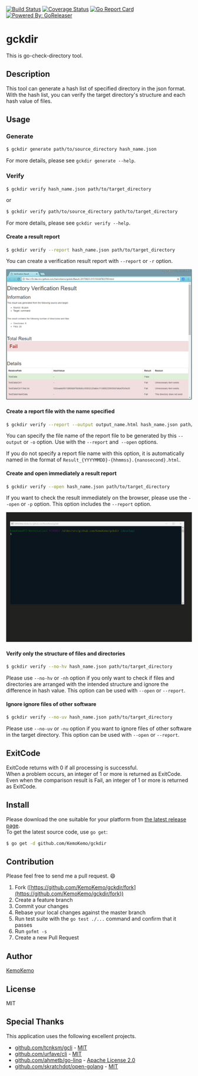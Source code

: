 [![Build Status](https://travis-ci.org/KemoKemo/gckdir.svg?branch=master)](https://travis-ci.org/KemoKemo/gckdir) [![Coverage Status](https://coveralls.io/repos/github/KemoKemo/gckdir/badge.svg?branch=master)](https://coveralls.io/github/KemoKemo/gckdir?branch=master) [![Go Report Card](https://goreportcard.com/badge/github.com/KemoKemo/gckdir)](https://goreportcard.com/report/github.com/KemoKemo/gckdir) [![Powered By: GoReleaser](https://img.shields.io/badge/powered%20by-goreleaser-green.svg?style=flat-square)](https://github.com/goreleaser)

# gckdir

This is go-check-directory tool.

## Description

This tool can generate a hash list of specified directory in the json format.  
With the hash list, you can verify the target directory's structure and each hash value
of files.

## Usage

### Generate

```bash
$ gckdir generate path/to/source_directory hash_name.json
```

For more details, please see `gckdir generate --help`.

### Verify

```bash
$ gckdir verify hash_name.json path/to/target_directory
```
or
```bash
$ gckdir verify path/to/source_directory path/to/target_directory
```

For more details, please see `gckdir verify --help`.

#### Create a result report

```bash
$ gckdir verify --report hash_name.json path/to/target_directory
```

You can create a verification result report with `--report` or `-r` option.

![verification_report](./images/verification_report.png)

#### Create a report file with the name specified

```bash
$ gckdir verify --report --output output_name.html hash_name.json path/to/target_directory
```

You can specify the file name of the report file to be generated by this `--output` or
`-o` option. Use with the `--report` and` --open` options.

If you do not specify a report file name with this option, it is automatically named in the format of `Result_{YYYYMMDD}-{hhmmss}.{nanosecond}.html`.

#### Create and open immediately a result report

```bash
$ gckdir verify --open hash_name.json path/to/target_directory
```

If you want to check the result immediately on the browser, please use the `--open` or `-p` option. This option includes the `--report` option.

![open_animation](./images/open_animation.gif)

#### Verify only the structure of files and directories

```bash
$ gckdir verify --no-hv hash_name.json path/to/target_directory
```

Please use `--no-hv` or `-nh` option if you only want to check if files and directories are arranged with the intended structure and ignore the difference in hash value. This option can be used with `--open` or `--report`.

#### Ignore ignore files of other software

```bash
$ gckdir verify --no-uv hash_name.json path/to/target_directory
```

Please use `--no-uv` or `-nu` option if you want to ignore files of
other software in the target directory. This option can be used with `--open` or `--report`.

## ExitCode

ExitCode returns with 0 if all processing is successful.  
When a problem occurs, an integer of 1 or more is returned as ExitCode.  
Even when the comparison result is Fail, an integer of 1 or more is returned as ExitCode.

## Install

Please download the one suitable for your platform from [the latest release page](https://github.com/KemoKemo/gckdir/releases/latest).  
To get the latest source code, use `go get`:

```bash
$ go get -d github.com/KemoKemo/gckdir
```

## Contribution

Please feel free to send me a pull request. :smile:

1. Fork ([https://github.com/KemoKemo/gckdir/fork](https://github.com/KemoKemo/gckdir/fork))
1. Create a feature branch
1. Commit your changes
1. Rebase your local changes against the master branch
1. Run test suite with the `go test ./...` command and confirm that it passes
1. Run `gofmt -s`
1. Create a new Pull Request

## Author

[KemoKemo](https://github.com/KemoKemo)

## License

MIT

## Special Thanks

This application uses the following excellent projects.

* [github.com/tcnksm/gcli](https://github.com/tcnksm/gcli) - [MIT](https://github.com/tcnksm/gcli/blob/master/LICENSE)
* [github.com/urfave/cli](https://github.com/urfave/cli) - [MIT](https://github.com/urfave/cli/blob/master/LICENSE)
* [github.com/ahmetb/go-linq](https://github.com/ahmetb/go-linq) - [Apache License 2.0](https://github.com/ahmetb/go-linq/blob/master/LICENSE)
* [github.com/skratchdot/open-golang](https://github.com/skratchdot/open-golang) - [MIT](https://github.com/skratchdot/open-golang/blob/master/LICENSE-MIT)
